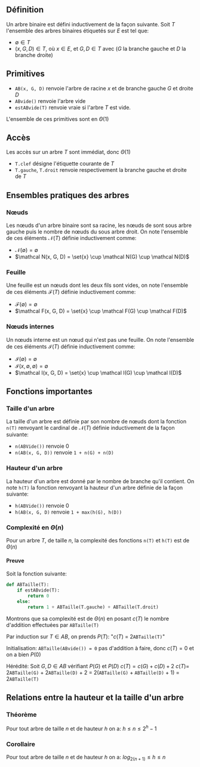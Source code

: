 ## Définition
Un arbre binaire est défini inductivement de la façon suivante.
Soit $T$ l'ensemble des arbres binaires étiquetés sur $E$ est tel que:
- $\emptyset \in T$
- $(x, G, D) \in T$, où $x \in E$, et $G, D \in T$ avec ($G$ la branche gauche et $D$ la branche droite)

## Primitives
- `AB(x, G, D)` renvoie l'arbre de racine $x$ et de branche gauche $G$ et droite $D$
- `ABvide()` renvoie l'arbre vide
- `estABvide(T)` renvoie vraie si l'arbre $T$ est vide.

L'ensemble de ces primitives sont en $\Theta(1)$

## Accès
Les accès sur un arbre $T$ sont immédiat, donc $\Theta(1)$
- `T.clef` désigne l'étiquette courante de $T$
- `T.gauche`, `T.droit` renvoie respectivement la branche gauche et droite de $T$

## Ensembles pratiques des arbres
### Nœuds
Les nœuds d'un arbre binaire sont sa racine, les nœuds de sont sous arbre gauche puis le nombre de nœuds du sous arbre droit. On note l'ensemble de ces éléments $\mathcal N(T)$ définie inductivement comme:
- $\mathcal N(\emptyset) = \emptyset$
- $\mathcal N(x, G, D) = \set{x} \cup \mathcal N(G) \cup \mathcal N(D)$

### Feuille
Une feuille est un nœuds dont les deux fils sont vides, on note l'ensemble de ces éléments $\mathcal F(T)$ définie inductivement comme:
- $\mathcal F(\emptyset) = \emptyset$
- $\mathcal F(x, G, D) = \set{x} \cup \mathcal F(G) \cup \mathcal F(D)$

### Nœuds internes
Un nœuds interne est un nœud qui n'est pas une feuille. On note l'ensemble de ces éléments $\mathcal I(T)$ définie inductivement comme:
- $\mathcal I(\emptyset) = \emptyset$
- $\mathcal I(x, \emptyset, \emptyset) = \emptyset$
- $\mathcal I(x, G, D) = \set{x} \cup \mathcal I(G) \cup \mathcal I(D)$

## Fonctions importantes

### Taille d'un arbre
La taille d'un arbre est définie par son nombre de nœuds dont la fonction `n(T)` renvoyant le cardinal de $\mathcal N(T)$ définie inductivement de la façon suivante:

- `n(ABVide())` renvoie 0
- `n(AB(x, G, D))` renvoie `1 + n(G) + n(D)`

### Hauteur d'un arbre
La hauteur d'un arbre est donné par le nombre de branche qu'il contient. On note `h(T)` la fonction renvoyant la hauteur d'un arbre définie de la façon suivante:

- `h(ABVide())` renvoie 0
- `h(AB(x, G, D)` renvoie  `1 + max(h(G), h(D))`

### Complexité en $\Theta(n)$
Pour un arbre $T$, de taille $n$, la complexité des fonctions `n(T)` et `h(T)` est de $\Theta(n)$

#### Preuve
Soit la fonction suivante:
```python
def ABTaille(T):
	if estABvide(T):
		return 0
	else:
		return 1 + ABTaille(T.gauche) + ABTaille(T.droit)
```

Montrons que sa complexité est de $\Theta(n)$ en posant $c(T)$ le nombre d'addition effectuées par `ABTaille(T)`

Par induction sur $T \in AB$, on prends $P(T):$ "$c(T)$ = 2`ABTaille(T)`"

Initialisation: `ABTaille(ABvide()) = 0` pas d'addition à faire, donc $c(T) = 0$ et on a bien $P(0)$

Hérédité: Soit $G, D \in AB$ vérifiant $P(G)$ et $P(D)$
$c(T) = c(G) + c(D) + 2$
$c(T) =$ 2`ABTaille(G)` + 2`ABTaille(D)` + 2 = 2(`ABTaille(G)` + `ABTaille(D)` + 1) = 2`ABTaille(T)`
$$\tag*{$\blacksquare$}$$
## Relations entre la hauteur et la taille d'un arbre
### Théorème
Pour tout arbre de taille $n$ et de hauteur $h$ on a: $h \leq n \leq 2^h-1$

### Corollaire
Pour tout arbre de taille $n$ et de hauteur $h$ on a: $log_{2(n+1)}\leq h \leq n$

